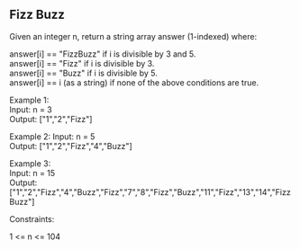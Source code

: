 ## Fizz Buzz

Given an integer n, return a string array answer (1-indexed) where:

answer[i] == "FizzBuzz" if i is divisible by 3 and 5.  
answer[i] == "Fizz" if i is divisible by 3.  
answer[i] == "Buzz" if i is divisible by 5.  
answer[i] == i (as a string) if none of the above conditions are true.

Example 1:  
Input: n = 3  
Output: ["1","2","Fizz"]

Example 2:
Input: n = 5  
Output: ["1","2","Fizz","4","Buzz"]

Example 3:  
Input: n = 15  
Output: ["1","2","Fizz","4","Buzz","Fizz","7","8","Fizz","Buzz","11","Fizz","13","14","FizzBuzz"]

Constraints:

1 <= n <= 104
